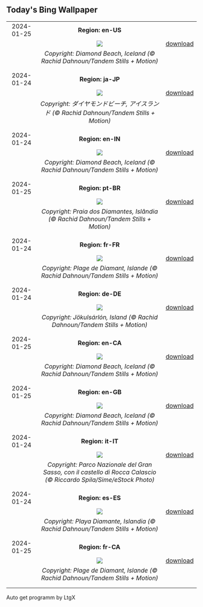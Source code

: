 ## Today's Bing Wallpaper
|      |      |      |
| :----: | :----: | :----: |
|2024-01-25|**Region: en-US**||
||![](https://www.bing.com/th?id=OHR.IcelandBeach_EN-US2647667820_UHD.jpg&pid=hp&w=1152&h=648&rs=1&c=4)| [download](https://www.bing.com/th?id=OHR.IcelandBeach_EN-US2647667820_UHD.jpg)|
||*Copyright: Diamond Beach, Iceland (© Rachid Dahnoun/Tandem Stills + Motion)*
||
|||
|2024-01-24|**Region: ja-JP**||
||![](https://www.bing.com/th?id=OHR.IcelandBeach_JA-JP1317464051_UHD.jpg&pid=hp&w=1152&h=648&rs=1&c=4)| [download](https://www.bing.com/th?id=OHR.IcelandBeach_JA-JP1317464051_UHD.jpg)|
||*Copyright: ダイヤモンドビーチ, アイスランド (© Rachid Dahnoun/Tandem Stills + Motion)*
||
|||
|2024-01-24|**Region: en-IN**||
||![](https://www.bing.com/th?id=OHR.IcelandBeach_EN-IN3783601162_UHD.jpg&pid=hp&w=1152&h=648&rs=1&c=4)| [download](https://www.bing.com/th?id=OHR.IcelandBeach_EN-IN3783601162_UHD.jpg)|
||*Copyright: Diamond Beach, Iceland (© Rachid Dahnoun/Tandem Stills + Motion)*
||
|||
|2024-01-25|**Region: pt-BR**||
||![](https://www.bing.com/th?id=OHR.IcelandBeach_PT-BR2508967674_UHD.jpg&pid=hp&w=1152&h=648&rs=1&c=4)| [download](https://www.bing.com/th?id=OHR.IcelandBeach_PT-BR2508967674_UHD.jpg)|
||*Copyright: Praia dos Diamantes, Islândia (© Rachid Dahnoun/Tandem Stills + Motion)*
||
|||
|2024-01-24|**Region: fr-FR**||
||![](https://www.bing.com/th?id=OHR.IcelandBeach_FR-FR6659305695_UHD.jpg&pid=hp&w=1152&h=648&rs=1&c=4)| [download](https://www.bing.com/th?id=OHR.IcelandBeach_FR-FR6659305695_UHD.jpg)|
||*Copyright: Plage de Diamant, Islande (© Rachid Dahnoun/Tandem Stills + Motion)*
||
|||
|2024-01-24|**Region: de-DE**||
||![](https://www.bing.com/th?id=OHR.IcelandBeach_DE-DE2839387359_UHD.jpg&pid=hp&w=1152&h=648&rs=1&c=4)| [download](https://www.bing.com/th?id=OHR.IcelandBeach_DE-DE2839387359_UHD.jpg)|
||*Copyright: Jökulsárlón, Island (© Rachid Dahnoun/Tandem Stills + Motion)*
||
|||
|2024-01-25|**Region: en-CA**||
||![](https://www.bing.com/th?id=OHR.IcelandBeach_EN-CA0939804104_UHD.jpg&pid=hp&w=1152&h=648&rs=1&c=4)| [download](https://www.bing.com/th?id=OHR.IcelandBeach_EN-CA0939804104_UHD.jpg)|
||*Copyright: Diamond Beach, Iceland (© Rachid Dahnoun/Tandem Stills + Motion)*
||
|||
|2024-01-25|**Region: en-GB**||
||![](https://www.bing.com/th?id=OHR.IcelandBeach_EN-GB3731647332_UHD.jpg&pid=hp&w=1152&h=648&rs=1&c=4)| [download](https://www.bing.com/th?id=OHR.IcelandBeach_EN-GB3731647332_UHD.jpg)|
||*Copyright: Diamond Beach, Iceland (© Rachid Dahnoun/Tandem Stills + Motion)*
||
|||
|2024-01-24|**Region: it-IT**||
||![](https://www.bing.com/th?id=OHR.AbruzzoGranSasso_IT-IT5897224471_UHD.jpg&pid=hp&w=1152&h=648&rs=1&c=4)| [download](https://www.bing.com/th?id=OHR.AbruzzoGranSasso_IT-IT5897224471_UHD.jpg)|
||*Copyright: Parco Nazionale del Gran Sasso, con il castello di Rocca Calascio (© Riccardo Spila/Sime/eStock Photo)*
||
|||
|2024-01-24|**Region: es-ES**||
||![](https://www.bing.com/th?id=OHR.IcelandBeach_ES-ES2591644727_UHD.jpg&pid=hp&w=1152&h=648&rs=1&c=4)| [download](https://www.bing.com/th?id=OHR.IcelandBeach_ES-ES2591644727_UHD.jpg)|
||*Copyright: Playa Diamante, Islandia (© Rachid Dahnoun/Tandem Stills + Motion)*
||
|||
|2024-01-25|**Region: fr-CA**||
||![](https://www.bing.com/th?id=OHR.IcelandBeach_FR-CA7069803263_UHD.jpg&pid=hp&w=1152&h=648&rs=1&c=4)| [download](https://www.bing.com/th?id=OHR.IcelandBeach_FR-CA7069803263_UHD.jpg)|
||*Copyright: Plage de Diamant, Islande (© Rachid Dahnoun/Tandem Stills + Motion)*
||
|||

Auto get programm by LtgX
